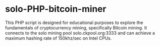 # solo-PHP-bitcoin-miner
This PHP script is designed for educational purposes to explore the fundamentals of cryptocurrency mining, specifically Bitcoin mining. It connects to the solo mining pool solo.ckpool.org:3333 and can achieve a maximum hashing rate of 150khz/sec on Intel CPUs.

